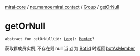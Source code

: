 [mirai-core](../../index.md) / [net.mamoe.mirai.contact](../index.md) / [Group](index.md) / [getOrNull](./get-or-null.md)

# getOrNull

`abstract fun getOrNull(id: `[`Long`](https://kotlinlang.org/api/latest/jvm/stdlib/kotlin/-long/index.html)`): `[`Member`](../-member/index.md)`?`

获取群成员实例, 不存在则 null
当 [id](get-or-null.md#net.mamoe.mirai.contact.Group$getOrNull(kotlin.Long)/id) 为 [Bot.id](../../net.mamoe.mirai/-bot/id.md) 时返回 [botAsMember](bot-as-member.md)


